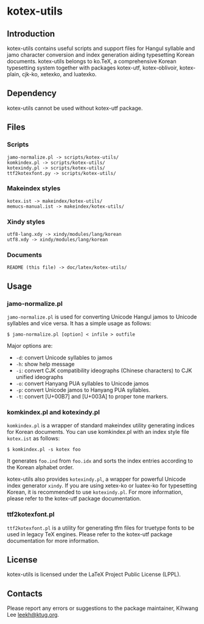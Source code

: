 kotex-utils
===========

Introduction
------------

kotex-utils contains useful scripts and support files for Hangul
syllable and jamo character conversion and index generation
aiding typesetting Korean documents. kotex-utils belongs to ko.TeX, 
a comprehensive Korean typesetting system together with packages kotex-utf,
kotex-oblivoir, kotex-plain, cjk-ko, xetexko, and luatexko.

Dependency
----------

kotex-utils cannot be used without kotex-utf package.

Files
-----

### Scripts

	jamo-normalize.pl -> scripts/kotex-utils/
	komkindex.pl -> scripts/kotex-utils/
	kotexindy.pl -> scripts/kotex-utils/
	ttf2kotexfont.py -> scripts/kotex-utils/

### Makeindex styles

	kotex.ist -> makeindex/kotex-utils/
	memucs-manual.ist -> makeindex/kotex-utils/

### Xindy styles

	utf8-lang.xdy -> xindy/modules/lang/korean
	utf8.xdy -> xindy/modules/lang/korean

### Documents

	README (this file) -> doc/latex/kotex-utils/

Usage
-----

### jamo-normalize.pl

`jamo-normalize.pl` is used for converting Unicode Hangul jamos to Unicode 
syllables and vice versa. It has a simple usage as follows:

    $ jamo-normalize.pl [option] < infile > outfile

Major options are:

* `-d`: convert Unicode syllables to jamos
* `-h`: show help message
* `-i`: convert CJK compatibility ideographs (Chinese characters) to CJK unified ideographs
* `-o`: convert Hanyang PUA syllables to Unicode jamos
* `-p`: convert Unicode jamos to Hanyang PUA syllables.
* `-t`: convert [U+00B7] and [U+003A] to proper tone markers.

### komkindex.pl and kotexindy.pl

`komkindex.pl` is a wrapper of standard makeindex utility generating indices for 
Korean documents. You can use komkindex.pl with an index style file `kotex.ist`
as follows:

    $ komkindex.pl -s kotex foo

It generates `foo.ind` from `foo.idx` and sorts the index entries according to
the Korean alphabet order.

kotex-utils also provides `kotexindy.pl`, a wrapper for powerful Unicode index
generator `xindy`. If you are using xetex-ko or luatex-ko for typesetting 
Korean, it is recommended to use `kotexindy.pl`.
For more information, please refer to the kotex-utf package documentation.

### ttf2kotexfont.pl

`ttf2kotexfont.pl` is a utility for generating tfm files for truetype fonts
to be used in legacy TeX engines. Please refer to the kotex-utf package 
documentation for more information.

License
-------

kotex-utils is licensed under the LaTeX Project Public
License (LPPL).

Contacts
--------

Please report any errors or suggestions to the package maintainer,
Kihwang Lee <leekh@ktug.org>.
